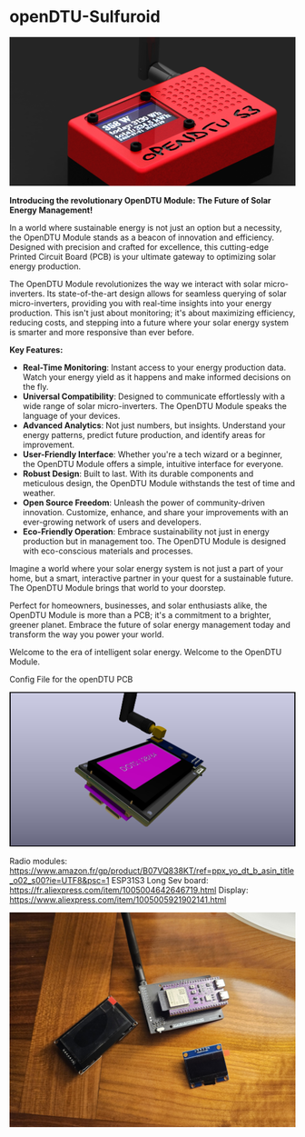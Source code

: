 # openDTU-Sulfuroid

<img src="https://github.com/ccadic/openDTU-Sulfuroid/blob/main/finalbox2.JPG">


**Introducing the revolutionary OpenDTU Module: The Future of Solar Energy Management!**

In a world where sustainable energy is not just an option but a necessity, the OpenDTU Module stands as a beacon of innovation and efficiency. Designed with precision and crafted for excellence, this cutting-edge Printed Circuit Board (PCB) is your ultimate gateway to optimizing solar energy production.

The OpenDTU Module revolutionizes the way we interact with solar micro-inverters. Its state-of-the-art design allows for seamless querying of solar micro-inverters, providing you with real-time insights into your energy production. This isn't just about monitoring; it's about maximizing efficiency, reducing costs, and stepping into a future where your solar energy system is smarter and more responsive than ever before.

**Key Features:**

- **Real-Time Monitoring**: Instant access to your energy production data. Watch your energy yield as it happens and make informed decisions on the fly.
- **Universal Compatibility**: Designed to communicate effortlessly with a wide range of solar micro-inverters. The OpenDTU Module speaks the language of your devices.
- **Advanced Analytics**: Not just numbers, but insights. Understand your energy patterns, predict future production, and identify areas for improvement.
- **User-Friendly Interface**: Whether you're a tech wizard or a beginner, the OpenDTU Module offers a simple, intuitive interface for everyone.
- **Robust Design**: Built to last. With its durable components and meticulous design, the OpenDTU Module withstands the test of time and weather.
- **Open Source Freedom**: Unleash the power of community-driven innovation. Customize, enhance, and share your improvements with an ever-growing network of users and developers.
- **Eco-Friendly Operation**: Embrace sustainability not just in energy production but in management too. The OpenDTU Module is designed with eco-conscious materials and processes.

Imagine a world where your solar energy system is not just a part of your home, but a smart, interactive partner in your quest for a sustainable future. The OpenDTU Module brings that world to your doorstep.

Perfect for homeowners, businesses, and solar enthusiasts alike, the OpenDTU Module is more than a PCB; it's a commitment to a brighter, greener planet. Embrace the future of solar energy management today and transform the way you power your world.

Welcome to the era of intelligent solar energy. Welcome to the OpenDTU Module.


Config File for the openDTU PCB

<img src="https://github.com/ccadic/openDTU-Sulfuroid/blob/main/openDTU4.jpg">

Radio modules: https://www.amazon.fr/gp/product/B07VQ838KT/ref=ppx_yo_dt_b_asin_title_o02_s00?ie=UTF8&psc=1
ESP31S3 Long Sev board: https://fr.aliexpress.com/item/1005004642646719.html
Display: https://www.aliexpress.com/item/1005005921902141.html

<img src="https://github.com/ccadic/openDTU-Sulfuroid/blob/main/GHHxNGZXoAA5T4M.jpg">



